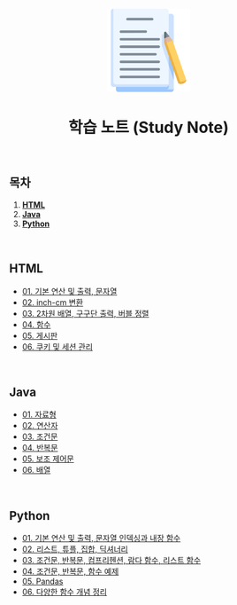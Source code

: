 <div align="center">
  <br />
  <img src="./images/note.png" alt="Note 이미지" width="150px" />
  <br />
  <h1>학습 노트 (Study Note)</h1>
  <br />
</div>

## 목차

1. [**HTML**](#HTML)
2. [**Java**](#Java)
3. [**Python**](#Python)


<br />

## HTML

- [01. 기본 연산 및 출력, 문자열](https://github.com/taehvvan/study-note/tree/main/HTML/01)
- [02. inch-cm 변환](https://github.com/taehvvan/study-note/tree/main/HTML/02)
- [03. 2차원 배열, 구구단 출력, 버블 정렬](https://github.com/taehvvan/study-note/tree/main/HTML/03)
- [04. 함수](https://github.com/taehvvan/study-note/tree/main/HTML/04)
- [05. 게시판](https://github.com/taehvvan/study-note/tree/main/HTML/05)
- [06. 쿠키 및 세션 관리](https://github.com/taehvvan/study-note/tree/main/HTML/06)

<br />

## Java

- [01. 자료형](https://github.com/taehvvan/study-note/blob/main/Java/01.%20%EC%9E%90%EB%A3%8C%ED%98%95.md)
- [02. 연산자](https://github.com/taehvvan/study-note/blob/main/Java/02.%20%EC%97%B0%EC%82%B0%EC%9E%90.md)
- [03. 조건문](https://github.com/taehvvan/study-note/blob/main/Java/03.%20%EC%A1%B0%EA%B1%B4%EB%AC%B8.md)
- [04. 반복문](https://github.com/taehvvan/study-note/blob/main/Java/04.%20%EB%B0%98%EB%B3%B5%EB%AC%B8.md)
- [05. 보조 제어문](https://github.com/taehvvan/study-note/blob/main/Java/05.%20%EB%B3%B4%EC%A1%B0%20%EC%A0%9C%EC%96%B4%EB%AC%B8.md)
- [06. 배열](https://github.com/taehvvan/study-note/blob/main/Java/06.%20%EB%B0%B0%EC%97%B4.md)

<br />

## Python

- [01. 기본 연산 및 출력, 문자열 인덱싱과 내장 함수](https://github.com/taehvvan/study-note/blob/main/Python/BigData_1.ipynb)
- [02. 리스트, 튜플, 집합, 딕셔너리](https://github.com/taehvvan/study-note/blob/main/Python/BigData_2.ipynb)
- [03. 조건문, 반복문, 컴프리헨션, 람다 함수, 리스트 함수](https://github.com/taehvvan/study-note/blob/main/Python/BigData_3.ipynb)
- [04. 조건문, 반복문, 함수 예제](https://github.com/taehvvan/study-note/blob/main/Python/BigData_4.ipynb)
- [05. Pandas](https://github.com/taehvvan/study-note/blob/main/Python/BigData_5.ipynb)
- [06. 다양한 함수 개념 정리](https://github.com/taehvvan/study-note/blob/main/Python/BigData_6.ipynb)
